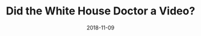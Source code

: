 ---
title: Did the White House Doctor a Video?
xurl: https://bitaesthetics.com/posts/did-the-white-house-doctor-a-video.html
date: 2018-11-09
---